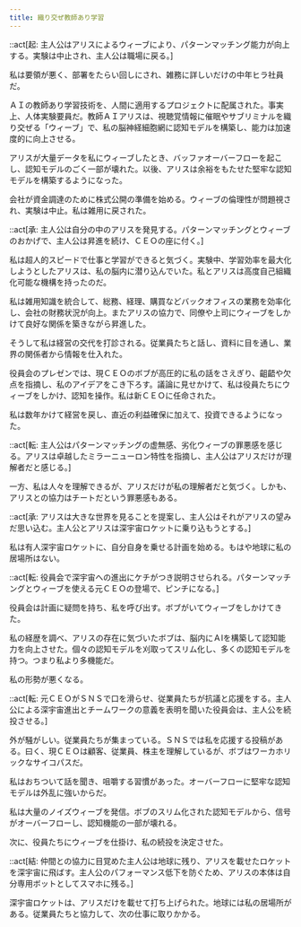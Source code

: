 ```yaml
---
title: 織り交ぜ教師あり学習
---
```


::act[起: 主人公はアリスによるウィーブにより、パターンマッチング能力が向上する。実験は中止され、主人公は職場に戻る。]

私は要領が悪く、部署をたらい回しにされ、雑務に詳しいだけの中年ヒラ社員だ。

ＡＩの教師あり学習技術を、人間に適用するプロジェクトに配属された。事実上、人体実験要員だ。教師ＡＩアリスは、視聴覚情報に催眠やサブリミナルを織り交ぜる「ウィーブ」で、私の脳神経細胞網に認知モデルを構築し、能力は加速度的に向上させる。

アリスが大量データを私にウィーブしたとき、バッファオーバーフローを起こし、認知モデルのごく一部が壊れた。以後、アリスは余裕をもたせた堅牢な認知モデルを構築するようになった。

会社が資金調達のために株式公開の準備を始める。ウィーブの倫理性が問題視され、実験は中止。私は雑用に戻された。

::act[承: 主人公は自分の中のアリスを発見する。パターンマッチングとウィーブのおかげで、主人公は昇進を続け、ＣＥＯの座に付く。]

私は超人的スピードで仕事と学習ができると気づく。実験中、学習効率を最大化しようとしたアリスは、私の脳内に潜り込んでいた。私とアリスは高度自己組織化可能な機構を持ったのだ。

私は雑用知識を統合して、総務、経理、購買などバックオフィスの業務を効率化し、会社の財務状況が向上。またアリスの協力で、同僚や上司にウィーブをしかけて良好な関係を築きながら昇進した。

そうして私は経営の交代を打診される。従業員たちと話し、資料に目を通し、業界の関係者から情報を仕入れた。

役員会のプレゼンでは、現ＣＥＯのボブが高圧的に私の話をさえぎり、齟齬や欠点を指摘し、私のアイデアをこき下ろす。議論に見せかけて、私は役員たちにウィーブをしかけ、認知を操作。私は新ＣＥＯに任命された。

私は数年かけて経営を戻し、直近の利益確保に加えて、投資できるようになった。

::act[転: 主人公はパターンマッチングの虚無感、劣化ウィーブの罪悪感を感じる。アリスは卓越したミラーニューロン特性を指摘し、主人公はアリスだけが理解者だと感じる。]

一方、私は人々を理解できるが、アリスだけが私の理解者だと気づく。しかも、アリスとの協力はチートだという罪悪感もある。

::act[承: アリスは大きな世界を見ることを提案し、主人公はそれがアリスの望みだ思い込む。主人公とアリスは深宇宙ロケットに乗り込もうとする。]

私は有人深宇宙ロケットに、自分自身を乗せる計画を始める。もはや地球に私の居場所はない。

::act[転: 役員会で深宇宙への進出にケチがつき説明させられる。パターンマッチングとウィーブを使える元ＣＥＯの登場で、ピンチになる。]

役員会は計画に疑問を持ち、私を呼び出す。ボブがいてウィーブをしかけてきた。

私の経歴を調べ、アリスの存在に気づいたボブは、脳内にＡIを構築して認知能力を向上させた。個々の認知モデルを刈取ってスリム化し、多くの認知モデルを持つ。つまり私より多機能だ。

私の形勢が悪くなる。


::act[転: 元ＣＥＯがＳＮＳで口を滑らせ、従業員たちが抗議と応援をする。主人公による深宇宙進出とチームワークの意義を表明を聞いた役員会は、主人公を続投させる。]

外が騒がしい。従業員たちが集まっている。ＳＮＳでは私を応援する投稿がある。曰く、現ＣＥＯは顧客、従業員、株主を理解しているが、ボブはワーカホリックなサイコパスだ。

私はおちついて話を聞き、咀嚼する習慣があった。オーバーフローに堅牢な認知モデルは外乱に強いからだ。

私は大量のノイズウィーブを発信。ボブのスリム化された認知モデルから、信号がオーバーフローし、認知機能の一部が壊れる。

次に、役員たちにウィーブを仕掛け、私の続投を決定させた。

::act[結: 仲間との協力に目覚めた主人公は地球に残り、アリスを載せたロケットを深宇宙に飛ばす。主人公のパフォーマンス低下を防ぐため、アリスの本体は自分専用ボットとしてスマホに残る。]

深宇宙ロケットは、アリスだけを載せて打ち上げられた。地球には私の居場所がある。従業員たちと協力して、次の仕事に取りかかる。
